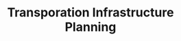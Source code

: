 ---
layout: default
title: Transporation Infrastructure Planning
permalink: /transportation/transportation-infrastructure-planning
---